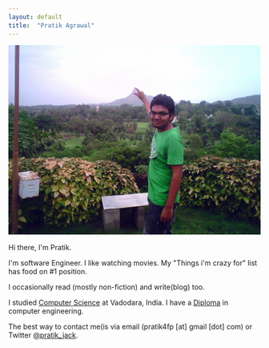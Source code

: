 ```yaml
---
layout: default
title:  "Pratik Agrawal"
---
```


![me](images/propic.jpg)



Hi there, I'm Pratik.
  
I'm software Engineer. I like watching movies. My "Things i'm crazy for" list has food on #1 position.  

I occasionally read (mostly non-fiction) and write(blog) too. 

I studied [Computer Science](http://www.msubaroda.ac.in) at Vadodara, India. I have a [Diploma](http://www.nirmauni.ac.in) in computer engineering.

The best way to contact me(is via email (pratik4fp [at] gmail [dot] com) or
Twitter [@pratik_jack](https://twitter.com/pratik_jack). 




